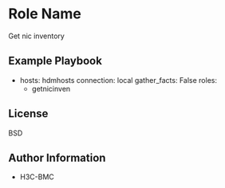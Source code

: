 Role Name
=========
Get nic inventory

Example Playbook
----------------
- hosts: hdmhosts
  connection: local
  gather_facts: False
  roles:
    - getnicinven

License
-------

BSD

Author Information
------------------

- H3C-BMC

